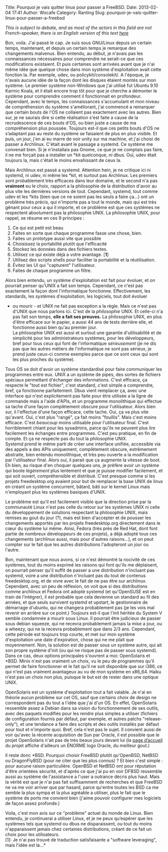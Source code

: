 Title: Pourquoi je vais quitter linux pour passer a FreeBSD.
Date: 2013-02-04 17:41
Author: Wxcafe
Category: Ranting
Slug: pourquoi-je-vais-quitter-linux-pour-passer-a-freebsd

*This is subject to debate, and as most of the actors in this field are
not French-speaker, there is an English version of this text [here][]*

Bon, voila. J'ai passé le cap. Je suis sous GNU/Linux depuis un certain
temps, maintenant, et depuis un certain temps je remarque des
changements malvenus. Bien entendu, au début, je n'avais pas les
connaissances nécessaires pour comprendre ne serait-ce que ces
modifications existaient. Et puis certaines sont arrivées avant que je
n'ai même idée que quelque chose dans mon système d'exploitation avait
cette fonction la. Par exemple, udev, ou policykit/consolekit/. A
l'époque, je n'avais aucune idée de la façon dont les disques étaient
montés sur mon système. Le premier système non-Windows que j'ai utilisé
fut Ubuntu 9.10 Karmic Koala, et il était encore trop tôt pour que je
cherche a démonter le système pour comprendre comment il fonctionnait en
profondeur. Cependant, avec le temps, les connaissances s'accumulant et
mon niveau de compréhension du système s'améliorant, j'ai commencé a
remarquer que certain bouts de l'OS ne collaient pas exactement avec les
autres. Bien sur, je ne saurais dire si cette réalisation s'est faite a
cause de la recrudescence de ces bouts d'OS, ou bien juste a cause de ma
compréhension plus poussée. Toujours est-il que ces petits bouts d'OS ne
s’adaptant pas au reste du système se faisaient de plus en plus visible.
Et puis, un jour, j'en ai eu marre de voir unity sur ma machine, et j'ai
choisi de passer a Archlinux. C'était avant le passage a systemd. Ce
système me convenait bien. Si je n'installais pas Gnome, ce que je ne
comptais pas faire, il ne me forçait pas a installer un *kit
quelconque, ni dbus. Oui, udev était toujours la, mais c'était le moins
envahissant de ceux la.

Mais Archlinux est passé a systemd. Attention hein, je ne critique ici
ni systemd, ni udev, ni même les *kit, et surtout pas Archlinux. Les
premiers sont probablement très efficaces dans leur domaine, et le
second n'a pas **vraiment** eu le choix, rapport a la philosophie de la
distribution d'avoir au plus vite les dernières versions de tout.
Cependant, systemd, tout comme udev et les *kits (bien que ce ne soient
pas les seuls a faire ça...) ont un problème très précis, qui n'importe
pas a tout le monde, mais qui est très gênant pour ceux a qui il
importe, et ce problème est que ces systèmes ne respectent absolument
pas la philosophie UNIX. La philosophie UNIX, pour rappel, se résume en
ces 9 principes :

1.  Ce qui est petit est beau
2.  Faites en sorte que chaque programme fasse une chose, bien.
3.  Faites un prototype aussi vite que possible
4.  Choisissez la portabilité plutôt que l'efficacité
5.  Stockez les données dans des fichiers textes.
6.  Utilisez ce qui existe déjà a votre avantage. [**1**]
7.  Utilisez des scripts shells pour faciliter la portabilité et la
    réutilisation.
8.  Évitez les UI qui "capturent" l'utilisateur.
9.  Faites de chaque programme un filtre.

Alors bien entendu, un système d'exploitation est fait pour évoluer, et
on pourrait penser qu'UNIX a fait son temps. Cependant, ce n'est pas
exactement la façon dont l'informatique fonctionne. Effectivement, les
standards, les systèmes d'exploitation, les logiciels, tout doit évoluer
- ou mourir - et UNIX ne fait pas exception a la règle. Mais ce n'est
pas d'UNIX que nous parlons ici. C'est de la *philosophie* UNIX. Et
celle-ci n'a pas fait son temps, **elle a fait ses preuves.** La
philosophie UNIX, en plus d'être efficace sur le papier, a aussi 44 ans
de tests derrière elle, et fonctionne aussi bien qu'au premier jour.  
La philosophie UNIX est aussi et surtout une garantie d'utilisabilité
et de simplicité pour les administrateurs systèmes, pour les
développeurs, bref pour tous ceux qui font de l'informatique
*sérieusement* (je ne dis pas que les autres métiers de l'informatique
ne sont pas sérieux, je prend juste ceux-ci comme exemples parce que ce
sont ceux qui sont les plus proches du système).

Tous OS se doit d'avoir un système standardisé pour faire communiquer
les programmes entre eux. UNIX a un système de pipes, des sortes de
fichiers spéciaux permettant d'échanger des informations. C'est
efficace, ça respecte le "tout est fichier", c'est standard, c'est
simple a comprendre, bref, ça fonctionne parfaitement. Dbus vient
remplacer ça, avec une interface qui n'est explicitement pas faite pour
être utilisée a la ligne de commande mais a l'aide d'APIs, et un
programme monolithique qui effectue sa tache d'une façon complètement
obscure pour l'utilisateur. Alors bien sur, il l'effectue d'une façon
efficace, cette tache. Oui, ça va plus vite qu'avant. Oui, c'est plus
"rangé", ça fait moins "fouillis". Mais c'est moins efficace. C'est
*beaucoup* moins utilisable pour l'utilisateur final. C'est
horriblement chiant pour les sysadmins, parce qu'ils ne peuvent plus
lire facilement les échanges entre programmes. C'est peu pratique, en
fin de compte. Et ça ne respecte pas du tout la philosophie UNIX.  
Systemd prend le même parti de créer une interface unifiée, accessible
via des appels a des APIs uniquement, complètement obscure, extrêmement
abstraite, bien entendu monolithique, et très peu ouverte a la
modification par l'utilisateur final. Alors oui, il parait que ça
augmente la vitesse de boot. Eh bien, au risque d'en choquer quelques
uns, je préfère avoir un système qui boote *légèrement* plus lentement
et que je puisse modifier facilement, et qui soit ouvert, compréhensible
et distribué. C'est presque comme si les projets freedesktop.org avaient
pour but de remplacer la base UNIX de linux en créant un système
concurrent, bâtard, bâti sur le kernel Linux mais n'employant plus les
systèmes basiques d'UNIX.

Le problème est qu'il est facilement visible que la direction prise par
la communauté Linux n'est pas celle du retour sur les systèmes UNIX ni
celle du développement de solutions respectant la philosophie UNIX, mais
remises au gout du jour (?), mais est bien d'accepter et de pousser les
changements apportés par les projets freedesktop.org directement dans le
cœur du système lui même. Ainsi, Fedora (très près de Red Hat, dont font
partie de nombreux développeurs de ces projets), a déjà adopté tous ces
changements (archlinux aussi, mais pour d'autres raisons...), et on peut
compter sur le fait que les autres distributions l'adopteront un jour ou
l'autre.

Bon, maintenant que nous avons, si ce n'est démontré la nocivité de ces
systèmes, tout du moins exprimé les raisons qui font qu'ils me
déplaisent, on pourrait penser qu'il suffit de passer a une distribution
n'incluant pas systemd, voire a une distribution n'incluant pas du tout
de contenus freedesktop.org, et de vivre avec le fait de ne pas être sur
archlinux. Cependant, avec un peu de réflexion, on voit que si des
distributions comme archlinux et Fedora ont adopté systemd (et
qu'OpenSUSE est en train de l’intégrer), il est probable que cela
devienne un standard au fil des années, et que seuls survivent systemd
et upstart, le gestionnaire de démarrage d'ubuntu, qui ne changera
probablement pas (je les vois mal revenir en arrière sur ce point.)
Toujours est-il que l'init héritée du System V semble condamnée a mourir
sous Linux. Il pourrait être judicieux de passer sous debian squeeze,
qui ne recevra probablement jamais la mise a jour, ou a wheezy, qui ne
la recevra probablement que dans 2/3 ans. Cependant, cette période est
toujours trop courte, et met sur mon système d'exploitation une date
d'expiration, chose qui ne me plait que moyennement. Non, la solution
est de passer sous un système autre, qui ait son propre système d'init
(ou qui ne risque pas de passer sous systemd). Dans ce cas, deux options
principales s'ouvrent a moi: OpenSolaris et *BSD. Minix n'est pas
vraiment un choix, vu le peu de programmes qu'il permet de faire
fonctionner et le fait qu'il ne soit disponible que sur i386, ce qui
n'est pas vraiment avantageux au vu de mon système en x86\_64. Haiku
n'est pas un choix non plus, puisque le but est de rester dans une
optique UNIX.

OpenSolaris est un système d'exploitation tout a fait valable. Je n'ai
en théorie aucun problème sur cet OS, sauf que certains choix de design
ne correspondent pas du tout a l'idée que j'ai d'un OS. En effet,
OpenSolaris ressemble assez a Debian dans sa vision du fonctionnement de
ses outils, avec des paquets modifiés pour les rendre plus simples a
utiliser (fichiers de configuration fournis par défaut, par exemple, et
autres patchs "release-only"), et une tendance a faire des scripts et
des outils installés par défaut pour tout et n'importe quoi. Bref, cela
n'est pas le sujet. Il convient aussi de voir qu'avec la récente
acquisition de Sun par Oracle, il est possible que le projet OpenSolaris
n'ait pas de très beaux jours devant lui (la [page d’accueil][] du
projet affiche d'ailleurs un ÉNORME logo Oracle, du meilleur gout.)

Il reste donc *BSD. Pourquoi choisir FreeBSD plutôt qu'OpenBSD, NetBSD
ou DragonFlyBSD (pour ne citer que les plus connus) ? Et bien c'est
simple : pour aucune raison particulière. OpenBSD et NetBSD ont pour
réputation d'être orientées sécurité, et d'après ce que j'ai pu en voir
DFBSD ressemble aussi au système de l'assistance a l'user a outrance
décris plus haut. Mais la vérité est que je n'ai pas fait suffisamment
de recherches et que FreeBSD ne va me voir arriver que par hasard, parce
qu'entre toutes les BSD ca me semble la plus sympa et la plus agréable a
utiliser, plus le fait que le système de ports me convient bien (j'aime
pouvoir configurer mes logiciels de façon assez profonde.)

Voila, c'est mon avis sur ce "problème" actuel du monde de Linux. Bien
entendu, je continuerai a utiliser Linux, et je ne peux qu’espérer que
les systèmes tels que systemd ou dbus ne disparaissent, ou tout du moins
n'apparaissent jamais chez certaines distributions, créant de ce fait un
choix pour les utilisateurs.  
[1]: Je n'ai pas trouvé de traduction satisfaisante a "software leveraging", mais l'idée est la...*
  
  [here]: http://data.wxcafe.net/archives/126
  [page d’accueil]: http://hub.opensolaris.org/bin/view/Main/
